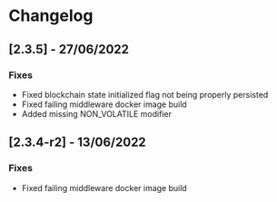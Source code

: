 # Changelog

## [2.3.5] - 27/06/2022

### Fixes

- Fixed blockchain state initialized flag not being properly persisted
- Fixed failing middleware docker image build
- Added missing NON_VOLATILE modifier

## [2.3.4-r2] - 13/06/2022

### Fixes

- Fixed failing middleware docker image build
